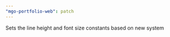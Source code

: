 ```yaml
---
"mgo-portfolio-web": patch
---
```


Sets the line height and font size constants based on new system

